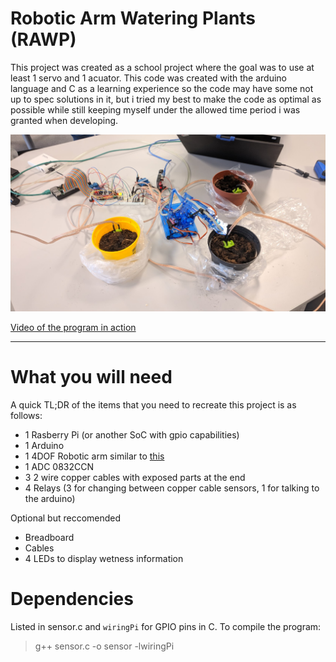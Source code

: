 # Robotic Arm Watering Plants (RAWP)
This project was created as a school project where the goal was to use at least 1 servo and 1 acuator. This code was created with the arduino language and C as a learning experience so the code may have some not up to spec solutions in it, but i tried my best to make the code as optimal as possible while still keeping myself under the allowed time period i was granted when developing.

![Image](example.jpg)

[Video of the program in action](https://youtu.be/SyNIbHF97vM)

---

# What you will need
A quick TL;DR of the items that you need to recreate this project is as follows:

* 1 Rasberry Pi (or another SoC with gpio capabilities)
* 1 Arduino
* 1 4DOF Robotic arm similar to [this](https://www.ebay.com/itm/Robot-Arm-Robot-4DOF-4-Axis-Rotating-Robotics-DIY-Automation-Joystick-Controller/112995117441)
* 1 ADC 0832CCN
* 3 2 wire copper cables with exposed parts at the end
* 4 Relays (3 for changing between copper cable sensors, 1 for talking to the arduino)

Optional but reccomended

* Breadboard
* Cables
* 4 LEDs to display wetness information

# Dependencies

Listed in sensor.c and `wiringPi` for GPIO pins in C. To compile the program:

> g++ sensor.c -o sensor -lwiringPi

